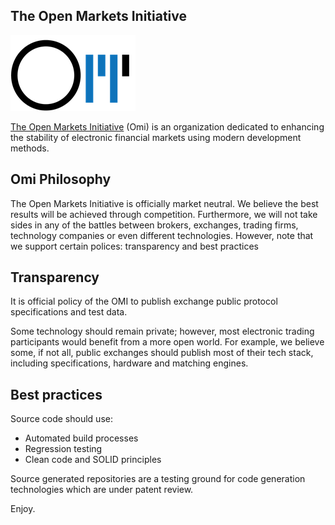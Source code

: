 ## The Open Markets Initiative

[![Omi](https://github.com/Open-Markets-Initiative/Directory/blob/main/About/Images/Logo.png)](https://github.com/Open-Markets-Initiative/Directory/tree/master/About)

[The Open Markets Initiative](https://github.com/Open-Markets-Initiative/Directory/tree/master/About "About Omi") (Omi) is an organization dedicated to enhancing the stability of electronic financial markets using modern development methods.

## Omi Philosophy

The Open Markets Initiative is officially market neutral.  We believe the best results will be achieved through competition.  Furthermore, we will not take sides in any of the battles between brokers, exchanges, trading firms, technology companies or even different technologies.
However, note that we support certain polices: transparency and best practices

## Transparency

It is official policy of the OMI to publish exchange public protocol specifications and test data.

Some technology should remain private; however, most electronic trading participants would benefit from a more open world.  For example, we believe some, if not all, public exchanges should publish most of their tech stack, including specifications, hardware and matching engines.  

## Best practices

Source code should use:
- Automated build processes
- Regression testing
- Clean code and SOLID principles

Source generated repositories are a testing ground for code generation technologies which are under patent review.

Enjoy.

